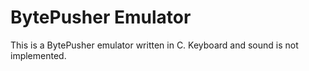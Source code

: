 # BytePusher Emulator
This is a BytePusher emulator written in C. Keyboard and sound is not implemented.
